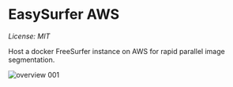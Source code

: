 # EasySurfer AWS

*License: MIT*

Host a docker FreeSurfer instance on AWS for rapid parallel image segmentation.

![overview 001](https://github.com/user-attachments/assets/2b25da67-c879-4a1c-9702-8b80b126ceb1)

